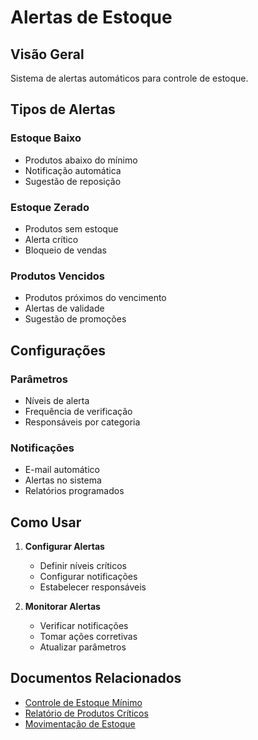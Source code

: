 # Alertas de Estoque

## Visão Geral

Sistema de alertas automáticos para controle de estoque.

## Tipos de Alertas

### Estoque Baixo
- Produtos abaixo do mínimo
- Notificação automática
- Sugestão de reposição

### Estoque Zerado
- Produtos sem estoque
- Alerta crítico
- Bloqueio de vendas

### Produtos Vencidos
- Produtos próximos do vencimento
- Alertas de validade
- Sugestão de promoções

## Configurações

### Parâmetros
- Níveis de alerta
- Frequência de verificação
- Responsáveis por categoria

### Notificações
- E-mail automático
- Alertas no sistema
- Relatórios programados

## Como Usar

1. **Configurar Alertas**
   - Definir níveis críticos
   - Configurar notificações
   - Estabelecer responsáveis

2. **Monitorar Alertas**
   - Verificar notificações
   - Tomar ações corretivas
   - Atualizar parâmetros

## Documentos Relacionados

- [Controle de Estoque Mínimo](controle-estoque-minimo.md)
- [Relatório de Produtos Críticos](relatorio-criticos.md)
- [Movimentação de Estoque](movimentacao-estoque.md)
